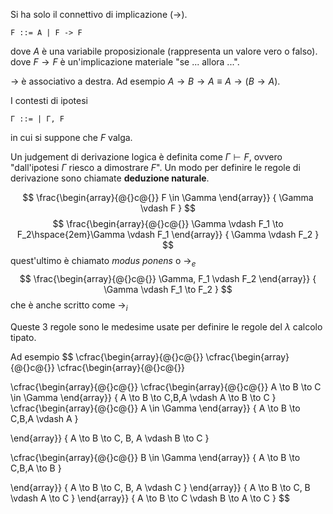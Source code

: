 Si ha solo il connettivo di implicazione ($\to$).

```
F ::= A | F -> F
```

dove $A$ è una variabile proposizionale (rappresenta un valore vero o falso).
dove $F \to F$ è un'implicazione materiale "se ... allora ...".

$\to$ è associativo a destra. Ad esempio $A \to B \to A \equiv A \to (B \to A)$.

I contesti di ipotesi
```
Γ ::= | Γ, F
```

in cui si suppone che $F$ valga.

Un judgement di derivazione logica è definita come $\Gamma \vdash F$, ovvero "dall'ipotesi $\Gamma$ riesco a dimostrare $F$". Un modo per definire le regole di derivazione sono chiamate **deduzione naturale**.

$$
\frac{\begin{array}{@{}c@{}}
F \in \Gamma
\end{array}}
{
  \Gamma \vdash F
}
$$
$$
\frac{\begin{array}{@{}c@{}}
\Gamma \vdash F_1 \to F_2\hspace{2em}\Gamma \vdash F_1
\end{array}}
{
  \Gamma \vdash F_2
}
$$
quest'ultimo è chiamato *modus ponens* o $\to_e$
$$
\frac{\begin{array}{@{}c@{}}
\Gamma, F_1 \vdash F_2
\end{array}}
{
  \Gamma \vdash F_1 \to F_2
}
$$
che è anche scritto come $\to_i$

Queste 3 regole sono le medesime usate per definire le regole del $\lambda$ calcolo tipato.

Ad esempio
$$
\cfrac{\begin{array}{@{}c@{}}
\cfrac{\begin{array}{@{}c@{}}
\cfrac{\begin{array}{@{}c@{}}


\cfrac{\begin{array}{@{}c@{}}
\cfrac{\begin{array}{@{}c@{}}
A \to B \to C \in \Gamma
\end{array}}
{
 A \to B \to C,B,A \vdash A \to B \to C 
}
\cfrac{\begin{array}{@{}c@{}}
A \in \Gamma
\end{array}}
{
A \to B \to C,B,A \vdash A
}


\end{array}}
{
 A \to B \to C, B, A \vdash  B \to C
}

\cfrac{\begin{array}{@{}c@{}}
B \in \Gamma
\end{array}}
{
A \to B \to C,B,A \to B
}


\end{array}}
{
 A \to B \to C, B, A \vdash  C
}
\end{array}}
{
  A \to B \to C, B \vdash A \to C
}
\end{array}}
{
  A \to B \to C \vdash B \to A \to C
}
$$
